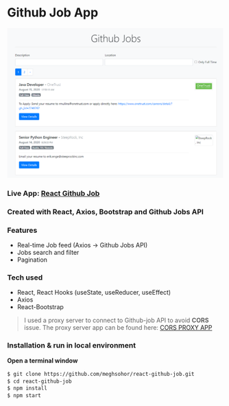 # Github Job App

![Github Job App using React](https://raw.githubusercontent.com/meghsohor/react-github-job/master/public/github-react-job-app.png)

### Live App: [React Github Job](https://meghsohor.github.io/react-github-job/)

### Created with React, Axios, Bootstrap and Github Jobs API

### Features
  - Real-time Job feed (Axios -> Github Jobs API)
  - Jobs search and filter
  - Pagination

### Tech used

  - React, React Hooks (useState, useReducer, useEffect)
  - Axios
  - React-Bootstrap
  
> I used a proxy server to connect to Github-job API to avoid **CORS** issue.
> The proxy server app can be found here: [CORS PROXY APP](https://github.com/meghsohor/cors-proxy)

### Installation & run in local environment

__Open a terminal window__

```sh
$ git clone https://github.com/meghsohor/react-github-job.git
$ cd react-github-job
$ npm install
$ npm start
```
